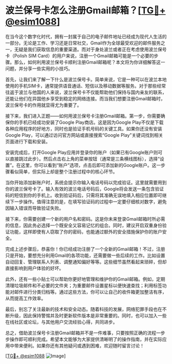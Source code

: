 # 波兰保号卡怎么注册Gmail邮箱？[[TG💪+ @esim1088](https://t.me/s/esim1088)]

在当今这个数字化时代，拥有一封属于自己的电子邮件地址已经成为现代人生活的一部分。无论是工作、学习还是日常社交，Gmail作为全球最受欢迎的邮件服务之一，无疑是我们获取信息的重要渠道。而对于身处波兰或者正在考虑使用波兰保号卡（Polish SIM Card）的用户来说，注册一个Gmail邮箱可能是一个必要的步骤。那么，如何利用波兰保号卡顺利注册Gmail邮箱呢？本文将为你详细解答这一问题，并分享一些实用的小技巧。

首先，让我们来了解一下什么是波兰保号卡。简单来说，它是一种可以在波兰本地使用的手机SIM卡，通常提供语音通话、短信以及移动数据等服务。对于那些经常往返于波兰与他国的人来说，波兰保号卡不仅能帮助他们保持与国内亲友的联系，还能让他们在异国他乡享受到稳定的网络连接。而当我们想要注册Gmail邮箱时，波兰保号卡的作用就显得尤为重要了。

接下来，我们进入正题——如何用波兰保号卡注册Gmail邮箱。第一步，你需要确保你的手机已经成功安装了Google Play商店。这是因为Google Play不仅是下载各种应用程序的好地方，同时也是验证手机号码的关键工具。如果你还没有安装Google Play，可以通过访问官方网站或直接搜索“Google Play”关键词找到相关页面进行下载和安装。

安装完成后，打开Google Play应用并登录你的账户（如果已有Google账户则可以直接跳过此步）。然后点击右上角的菜单按钮（通常是三条横线图标），选择“设置”。在这里，你可以看到“账户”选项，点击后即可添加新的Google账户。这一步骤看似简单，但实际上却是整个注册过程中的核心环节。

当你开始添加新账户时，系统会提示你输入电话号码以完成验证。这里就需要用到你的波兰保号卡了。输入有效的波兰电话号码后，Google将会发送一条包含验证码的短信到你的手机上。收到验证码后，只需将其准确无误地填入相应位置即可继续下一步操作。值得注意的是，在填写验证码的过程中一定要仔细核对数字，避免因输入错误而导致验证失败。

接下来，你需要创建一个新的用户名和密码。这是你未来登录Gmail邮箱时所必需的信息，因此务必选择一个既安全又容易记忆的组合。同时，建议开启双重身份验证功能，这样即使有人窃取了你的密码，也能通过额外的安全措施保护你的账户安全。

完成上述步骤后，恭喜你！你已经成功注册了一个全新的Gmail邮箱！不过，注册只是开始，要想充分利用Gmail的各项功能，还需要做一些后续的工作。比如设置自动回复、管理联系人列表、调整通知偏好等等。这些细节虽然看起来琐碎，但却直接影响到用户体验的好坏。

此外，还有一些小贴士可以帮助你更好地管理和维护你的Gmail邮箱。例如，定期清理垃圾邮件和不必要的文件夹；为重要邮件设置星标以便快速查找；利用标签功能对邮件进行分类归档等。通过这些方法，你可以让自己的收件箱更加整洁有序，从而提高工作效率。

最后，别忘了关注最新的技术和安全动态。随着科技的发展，网络犯罪手段也在不断升级，因此保持警惕并及时更新软件版本是非常重要的。同时，也可以加入一些在线社区或论坛，与其他用户交流经验心得，共同进步。

总之，借助波兰保号卡注册Gmail邮箱并不是一件难事，只要按照正确的流程一步步操作即可顺利完成。希望本文能够为大家提供清晰明了的操作指南，并在实际应用中带来便利。如果你还有其他疑问或遇到困难，欢迎随时留言讨论！

[[TG💪+ @esim1088](https://t.me/s/esim1088) ![Image](https://i.postimg.cc/4NQfJmqS/Snipaste-2025-05-13-00-14-12.png)]